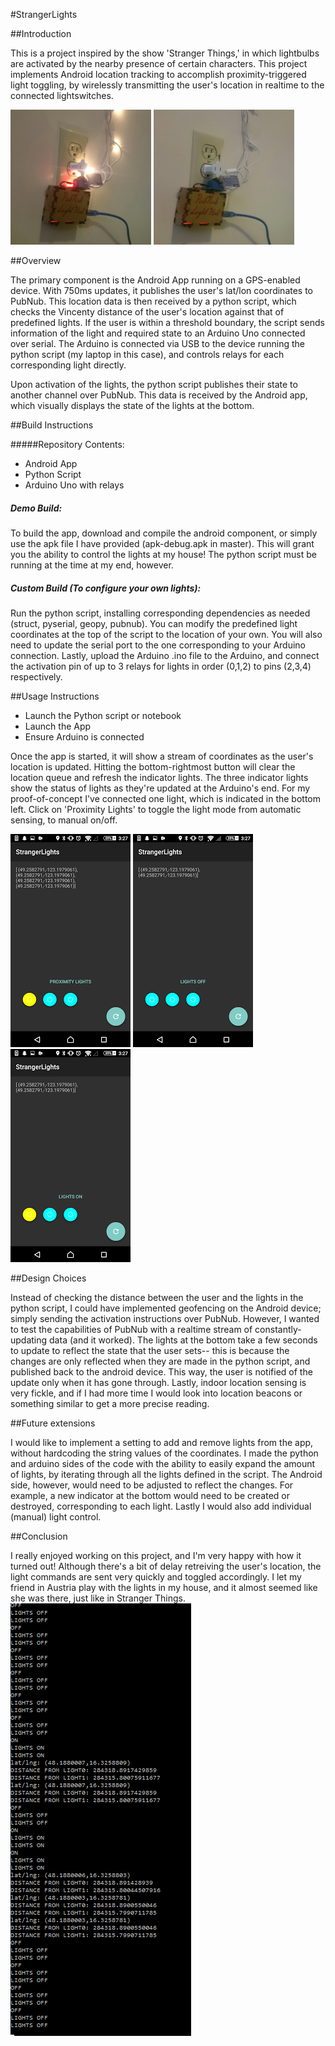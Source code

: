 #StrangerLights

##Introduction

This is a project inspired by the show 'Stranger Things,' in which lightbulbs are activated by the nearby presence of certain characters. This project implements Android location tracking to accomplish proximity-triggered light toggling, by wirelessly transmitting the user's location in realtime to the connected lightswitches. 

<img src="https://github.com/Teetertater/StrangerLights/blob/master/Light_On.JPG" height="216" width="225">
<img src="https://github.com/Teetertater/StrangerLights/blob/master/Light_Off.JPG" height="216" width="225">

##Overview

The primary component is the Android App running on a GPS-enabled device. With 750ms updates, it publishes the user's lat/lon coordinates to PubNub. This location data is then received by a python script, which checks the Vincenty distance of the user's location against that of predefined lights. If the user is within a threshold boundary, the script sends information of the light and required state to an Arduino Uno connected over serial.
The Arduino is connected via USB to the device running the python script (my laptop in this case), and controls relays for each corresponding light directly.

Upon activation of the lights, the python script publishes their state to another channel over PubNub. This data is received by the Android app, which visually displays the state of the lights at the bottom.

##Build Instructions

#####Repository Contents:
* Android App
* Python Script
* Arduino Uno with relays

##### Demo Build:

To build the app, download and compile the android component, or simply use the apk file I have provided (apk-debug.apk in master). This will grant you the ability to control the lights at my house!
The python script must be running at the time at my end, however.

##### Custom Build (To configure your own lights):

Run the python script, installing corresponding dependencies as needed (struct, pyserial, geopy, pubnub). 
You can modify the predefined light coordinates at the top of the script to the location of your own. You will also need to update the serial port to the one corresponding to your Arduino connection. Lastly, upload the Arduino .ino file to the Arduino, and connect the activation pin of up to 3 relays for lights in order (0,1,2) to pins (2,3,4) respectively.

##Usage Instructions

* Launch the Python script or notebook
* Launch the App
* Ensure Arduino is connected

Once the app is started, it will show a stream of coordinates as the user's location is updated. Hitting the bottom-rightmost button will clear the location queue and refresh the indicator lights. The three indicator lights show the status of lights as they're updated at the Arduino's end. For my proof-of-concept I've connected one light, which is indicated in the bottom left. Click on 'Proximity Lights' to toggle the light mode from automatic sensing, to manual on/off.

<img src="https://github.com/Teetertater/StrangerLights/blob/master/Android_Proximity.png">
<img src="https://github.com/Teetertater/StrangerLights/blob/master/Android_Off.png">
<img src="https://github.com/Teetertater/StrangerLights/blob/master/Android_On.png">

##Design Choices

Instead of checking the distance between the user and the lights in the python script, I could have implemented geofencing on the Android device; simply sending the activation instructions over PubNub. However, I wanted to test the capabilities of PubNub with a realtime stream of constantly-updating data (and it worked). The lights at the bottom take a few seconds to update to reflect the state that the user sets-- this is because the changes are only reflected when they are made in the python script, and published back to the android device. This way, the user is notified of the update only when it has gone through. Lastly, indoor location sensing is very fickle, and if I had more time I would look into location beacons or something similar to get a more precise reading.

##Future extensions

I would like to implement a setting to add and remove lights from the app, without hardcoding the string values of the coordinates. I made the python and arduino sides of the code with the ability to easily expand the amount of lights, by iterating through all the lights defined in the script. The Android side, however, would need to be adjusted to reflect the changes. For example, a new indicator at the bottom would need to be created or destroyed, corresponding to each light. Lastly I would also add individual (manual) light control.

##Conclusion

I really enjoyed working on this project, and I'm very happy with how it turned out! Although there's a bit of delay retreiving the user's location, the light commands are sent very quickly and toggled accordingly. I let my friend in Austria play with the lights in my house, and it almost seemed like she was there, just like in Stranger Things. 
<img src="https://github.com/Teetertater/StrangerLights/blob/master/2OWBtJ.jpg">
